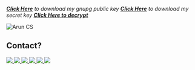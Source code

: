 [**_Click Here_**](./keys/archcraft/2024.Mar/public.key.gpg?raw=true) _to download my gnupg public key_
[**_Click Here_**](./keys/archcraft/2024.Mar/secret.key.gpg.sysmmetric.gpg) _to download my secret key_ [**_Click Here to decrypt_**](https://youtu.be/dQw4w9WgXcQ?si=fqoQbiLjYX13In0j)

<p align="left"> <img src="https://komarev.com/ghpvc/?username=aruncs31s&label=Profile%20views&color=0e75b6&style=flat" alt="Arun CS" /> </p>

## Contact?

  <a href="http://wa.me/+919747350188">
    <img src="https://img.shields.io/badge/WhatsApp-25D366?style=for-the-badge&logo=whatsapp&logoColor=white" />
  <a href="https://instagram.com/aruncs31s?igshid=YmMyMTA2M2Y=">
    <img src="https://img.shields.io/badge/Instagram-E4405F?style=for-the-badge&logo=instagram&logoColor=white" />
  <a href="mailto:aruncs31ss@gmail.com">
    <img src="https://img.shields.io/badge/Gmail-D14836?style=for-the-badge&logo=gmail&logoColor=white" />
  <a href="https://telegram.me/aruncs31s">
    <img src="https://img.shields.io/badge/Telegram-2CA5E0?style=for-the-badge&logo=telegram&logoColor=white" />
  <a href="https://www.linkedin.com/in/arun-cs-3b2442256"> 
     <img src="https://img.shields.io/badge/LinkedIn-0077B5?style=for-the-badge&logo=linkedin&logoColor=white" />
 <a href="mailto:aruncs31s@proton.me"> 
     <img src="https://img.shields.io/badge/ProtonMail-8B89CC?style=for-the-badge&logo=protonmail&logoColor=white" />

<!-- <p align="center"><img align="center" src="https://github-readme-streak-stats.herokuapp.com/?user=aruncs31s&" alt="aruncs31s" /></p> -->


<!-- ### Navigation -->

